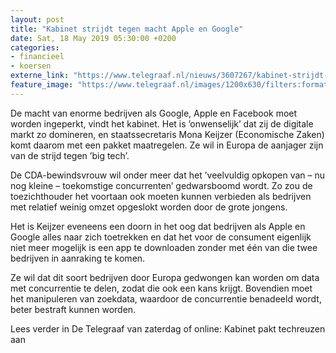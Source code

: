 ```yaml
---
layout: post
title: "Kabinet strijdt tegen macht Apple en Google"
date: Sat, 18 May 2019 05:30:00 +0200
categories: 
- financieel 
- koersen 
externe_link: "https://www.telegraaf.nl/nieuws/3607267/kabinet-strijdt-tegen-macht-apple-en-google"
feature_image: "https://www.telegraaf.nl/images/1200x630/filters:format(jpeg):quality(80)/cdn-kiosk-api.telegraaf.nl/322a0eec-7944-11e9-a01c-02c309bc01c1.jpg"
---
```


<p class="intro">De macht van enorme bedrijven als Google, Apple en Facebook moet worden ingeperkt, vindt het kabinet. Het is ’onwenselijk’ dat zij de digitale markt zo domineren, en staatssecretaris Mona Keijzer (Economische Zaken) komt daarom met een pakket maatregelen. Ze wil in Europa de aanjager zijn van de strijd tegen ’big tech’.</p> <p>De CDA-bewindsvrouw wil onder meer dat het ’veelvuldig opkopen van – nu nog kleine – toekomstige concurrenten’ gedwarsboomd wordt. Zo zou de toezichthouder het voortaan ook moeten kunnen verbieden als bedrijven met relatief weinig omzet opgeslokt worden door de grote jongens.</p><p>Het is Keijzer eveneens een doorn in het oog dat bedrijven als Apple en Google alles naar zich toetrekken en dat het voor de consument eigenlijk niet meer mogelijk is een app te downloaden zonder met één van die twee bedrijven in aanraking te komen.</p><p>Ze wil dat dit soort bedrijven door Europa gedwongen kan worden om data met concurrentie te delen, zodat die ook een kans krijgt. Bovendien moet het manipuleren van zoekdata, waardoor de concurrentie benadeeld wordt, beter bestraft kunnen worden.</p><p>Lees verder in De Telegraaf van zaterdag of online: Kabinet pakt techreuzen aan</p>
